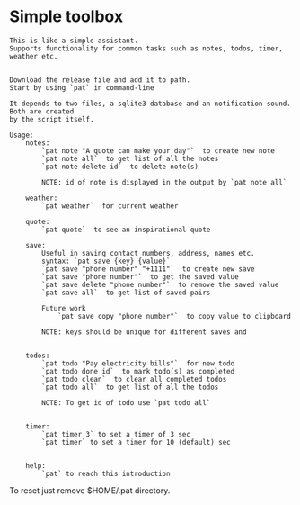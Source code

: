 # Simple toolbox
    This is like a simple assistant.
    Supports functionality for common tasks such as notes, todos, timer, weather etc.


    Download the release file and add it to path.
    Start by using `pat` in command-line

    It depends to two files, a sqlite3 database and an notification sound. Both are created
    by the script itself.

``` 
Usage:  
    notes:  
        `pat note "A quote can make your day"`  to create new note   
        `pat note all`  to get list of all the notes  
        `pat note delete id`  to delete note(s)  

        NOTE: id of note is displayed in the output by `pat note all`  

    weather:   
        `pat weather`  for current weather  

    quote:  
        `pat quote`  to see an inspirational quote  

    save:  
        Useful in saving contact numbers, address, names etc.  
        syntax: `pat save {key} {value}`  
        `pat save "phone number" "+1111"`  to create new save  
        `pat save "phone number"`  to get the saved value  
        `pat save delete "phone number"`  to remove the saved value  
        `pat save all`  to get list of saved pairs  

        Future work  
            `pat save copy "phone number"`  to copy value to clipboard  

        NOTE: keys should be unique for different saves and  
            

    todos:  
        `pat todo "Pay electricity bills"`  for new todo  
        `pat todo done id`  to mark todo(s) as completed  
        `pat todo clean`  to clear all completed todos  
        `pat todo all`  to get list of all the todos  

        NOTE: To get id of todo use `pat todo all`  
        
        
    timer:
        `pat timer 3` to set a timer of 3 sec
        `pat timer` to set a timer for 10 (default) sec
        
        
    help:  
        `pat` to reach this introduction  
```
To reset just remove $HOME/.pat directory.
